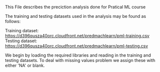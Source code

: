 This File describes the preciction analysis done for Pratical ML course

The training and testing datasets used in the analysis may be found as follows:

Training dataset:
https://d396qusza40orc.cloudfront.net/predmachlearn/pml-training.csv
Testing dataset:
https://d396qusza40orc.cloudfront.net/predmachlearn/pml-testing.csv

We begin by loading the required libraries and reading in the training and testing datasets.
To deal with  missing values problem we assign these with either 'NA' or blank.

